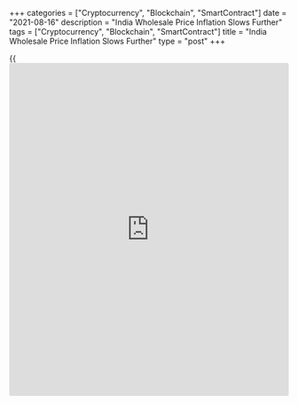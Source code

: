 +++
categories = ["Cryptocurrency", "Blockchain", "SmartContract"]
date = "2021-08-16"
description = "India Wholesale Price Inflation Slows Further"
tags = ["Cryptocurrency", "Blockchain", "SmartContract"]
title = "India Wholesale Price Inflation Slows Further"
type = "post"
+++

{{<iframe id="large-banner" src="https://www.bounty.group/#slide=28.0" width="100%" height="600" scrolling="no" style="border: 0px solid rgb(216, 221, 230); border-radius: 3px;">}}

India's wholesale price inflation slowed further in July after crossing
12 percent for the first time in the past few months, official data
showed Monday.

The wholesale price index rose 11.16 percent year-on-year following a
12.07 percent increase in June, data from the Ministry of Commerce and
Industry showed. In May, inflation was 13.11 percent.

Economists had forecast an 11.30 percent increase. In July 2020,
wholesale prices fell 0.25 percent.

The high rate of inflation in July this year is primarily due to low
base effect and rise in prices of crude petroleum & natural gas, mineral
oils, manufactured products like basic metals, food products, textiles,
chemicals and chemical products, the ministry said.

Compared to the previous month, the WPI climbed 0.60 percent in July,
same as in the previous month.

"The drop in India's headline wholesale price inflation in July came on
the back of an easing in fuel and food inflation, both of which have
further to run," Capital Economics economist Darren Aw said.

"And with headline CPI inflation having already peaked, we remain
comfortable with our view that [policy](https://www.fintechee.com/policy/) rate hikes will not come onto the
agenda until well into next year."

Official data showed last week that consumer price inflation eased to
5.59 percent in July from 6.26 percent in June.

For comments and feedback [contact](https://www.playgroundfx.com/contact/): editorial@rtt[news](https://www.letsplayfx.com/blog/forex-news-website/).com

[Economic News][1]

 **What parts of the world are seeing the best (and worst) economic
performances lately? Click[here][2] to check out our [Econ Scorecard][2]
and find out! See up-to-the-moment [ranking](https://www.playgroundfx.com/blog/crypto-exchange-ranking/)s for the best and worst
performers in [GDP][3], [unemployment rate][4], [inflation][2] and much
more.**

   1. www.rtt[news](https://www.letsplayfx.com/blog/forex-news-website/).com/Content/EconomicNews.aspx
   2. www.rtt[news](https://www.letsplayfx.com/blog/forex-news-website/).com/economic-scorecard/world-rank/CPI/highest-performance.aspx
   3. www.rtt[news](https://www.letsplayfx.com/blog/forex-news-website/).com/economic-scorecard/world-rank/GDP/highest-performance.aspx
   4. www.rtt[news](https://www.letsplayfx.com/blog/forex-news-website/).com/economic-scorecard/world-rank/unemployment-rate/lowest-performance.aspx